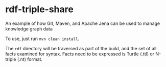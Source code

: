 # rdf-triple-share
An example of how Git, Maven, and Apache Jena can be used to manage knowledge graph data

To use, just run `mvn clean install`.

The `rdf` directory will be traversed as part of the build, and the set of all facts examined for syntax. Facts need to be expressed is Turtle (.ttl) or N-triple (.nt) format.
